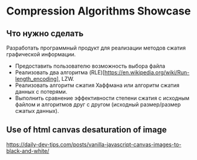 # Compression Algorithms Showcase

## Что нужно сделать

Разработать программный продукт для реализации методов сжатия графической информации.

-   Предоставить пользователю возможность выбора файла
-   Реализовать два алгоритма (RLE)[https://en.wikipedia.org/wiki/Run-length_encoding], LZW.
-   Реализовать алгоритм сжатия Хаффмана или алгоритм сжатия данных с потерями.
-   Выполнить сравнение эффективности степени сжатия с исходным файлом и алгоритмов друг с другом (исходный размер/размер сжатых данных).

## Use of html canvas desaturation of image

https://daily-dev-tips.com/posts/vanilla-javascript-canvas-images-to-black-and-white/
